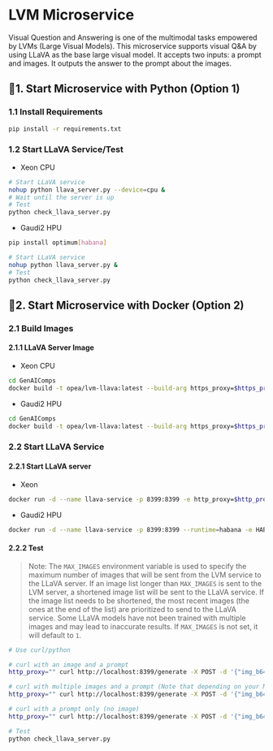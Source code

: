 # LVM Microservice

Visual Question and Answering is one of the multimodal tasks empowered by LVMs (Large Visual Models). This microservice supports visual Q&A by using LLaVA as the base large visual model. It accepts two inputs: a prompt and images. It outputs the answer to the prompt about the images.

## 🚀1. Start Microservice with Python (Option 1)

### 1.1 Install Requirements

```bash
pip install -r requirements.txt
```

### 1.2 Start LLaVA Service/Test

- Xeon CPU

```bash
# Start LLaVA service
nohup python llava_server.py --device=cpu &
# Wait until the server is up
# Test
python check_llava_server.py
```

- Gaudi2 HPU

```bash
pip install optimum[habana]
```

```bash
# Start LLaVA service
nohup python llava_server.py &
# Test
python check_llava_server.py
```

## 🚀2. Start Microservice with Docker (Option 2)

### 2.1 Build Images

#### 2.1.1 LLaVA Server Image

- Xeon CPU

```bash
cd GenAIComps
docker build -t opea/lvm-llava:latest --build-arg https_proxy=$https_proxy --build-arg http_proxy=$http_proxy -f comps/third_parties/llava/src/Dockerfile .
```

- Gaudi2 HPU

```bash
cd GenAIComps
docker build -t opea/lvm-llava:latest --build-arg https_proxy=$https_proxy --build-arg http_proxy=$http_proxy -f comps/third_parties/llava/src/Dockerfile.intel_hpu .
```

### 2.2 Start LLaVA Service

#### 2.2.1 Start LLaVA server

- Xeon

```bash
docker run -d --name llava-service -p 8399:8399 -e http_proxy=$http_proxy --ipc=host -e https_proxy=$https_proxy opea/lvm-llava:latest
```

- Gaudi2 HPU

```bash
docker run -d --name llava-service -p 8399:8399 --runtime=habana -e HABANA_VISIBLE_DEVICES=all -e OMPI_MCA_btl_vader_single_copy_mechanism=none --cap-add=sys_nice --ipc=host -e http_proxy=$http_proxy -e https_proxy=$https_proxy opea/lvm-llava:latest
```

#### 2.2.2 Test

> Note: The `MAX_IMAGES` environment variable is used to specify the maximum number of images that will be sent from the LVM service to the LLaVA server.
> If an image list longer than `MAX_IMAGES` is sent to the LVM server, a shortened image list will be sent to the LLaVA service. If the image list
> needs to be shortened, the most recent images (the ones at the end of the list) are prioritized to send to the LLaVA service. Some LLaVA models have not
> been trained with multiple images and may lead to inaccurate results. If `MAX_IMAGES` is not set, it will default to `1`.

```bash
# Use curl/python

# curl with an image and a prompt
http_proxy="" curl http://localhost:8399/generate -X POST -d '{"img_b64_str": "iVBORw0KGgoAAAANSUhEUgAAAAoAAAAKCAYAAACNMs+9AAAAFUlEQVR42mP8/5+hnoEIwDiqkL4KAcT9GO0U4BxoAAAAAElFTkSuQmCC", "prompt":"What is this?"}' -H 'Content-Type: application/json'

# curl with multiple images and a prompt (Note that depending on your MAX_IMAGES value, both images may not be sent to the LLaVA model)
http_proxy="" curl http://localhost:8399/generate -X POST -d '{"img_b64_str": ["iVBORw0KGgoAAAANSUhEUgAAAAoAAAAKCAYAAACNMs+9AAAAFUlEQVR42mNkYPhfz0AEYBxVSF+FAP5FDvcfRYWgAAAAAElFTkSuQmCC", "iVBORw0KGgoAAAANSUhEUgAAAAoAAAAKCAYAAACNMs+9AAAAFUlEQVR42mNk+M9Qz0AEYBxVSF+FAAhKDveksOjmAAAAAElFTkSuQmCC"], "prompt":"What is in these images?"}' -H 'Content-Type: application/json'

# curl with a prompt only (no image)
http_proxy="" curl http://localhost:8399/generate -X POST -d '{"img_b64_str": "", "prompt":"What is deep learning?"}' -H 'Content-Type: application/json'

# Test
python check_llava_server.py
```
